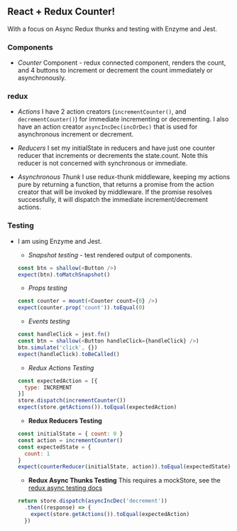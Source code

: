 ## React + Redux Counter!  

With a focus on Async Redux thunks and testing with Enzyme and Jest.

### Components
- *Counter* Component - redux connected component, renders the count, and 4 buttons to increment or decrement the count immediately or asynchronously.

### redux
- *Actions*
  I have 2 action creators (`incrementCounter()`, and `decrementCounter()`) for immediate incrementing or decrementing.  I also have an action creator `asyncIncDec(incOrDec)` that is used for asynchronous increment or decrement.

- *Reducers*
  I set my initialState in reducers and have just one counter reducer that increments or decrements the state.count.  Note this reducer is not concerned with synchronous or immediate.

- *Asynchronous Thunk*
  I use redux-thunk middleware, keeping my actions pure by returning a function, that returns a promise from the action creator that will be invoked by middleware.  If the promise resolves successfully, it will dispatch the immediate increment/decrement actions.

### Testing
- I am using Enzyme and Jest.
  - *Snapshot testing* - test rendered output of components.
  ```javascript
  const btn = shallow(<Button />)
  expect(btn).toMatchSnapshot()
  ```

  - *Props testing*
  ```javascript
  const counter = mount(<Counter count={0} />)
  expect(counter.prop('count')).toEqual(0)
  ```

  - *Events testing*
  ```javascript
  const handleClick = jest.fn()
  const btn = shallow(<Button handleClick={handleClick} />)
  btn.simulate('click', {})
  expect(handleClick).toBeCalled()
  ```

  - *Redux Actions Testing*
  ```javascript
  const expectedAction = [{
    type: INCREMENT
  }]
  store.dispatch(incrementCounter())
  expect(store.getActions()).toEqual(expectedAction)
  ```

  - **Redux Reducers Testing**
  ```javascript
  const initialState = { count: 0 }
  const action = incrementCounter()
  const expectedState = {
    count: 1
  }
  expect(counterReducer(initialState, action)).toEqual(expectedState)
  ```

  - **Redux Async Thunks Testing**
    This requires a mockStore, see the [redux async testing docs](https://redux.js.org/recipes/writingtests#async-action-creators)
  ```javascript
  return store.dispatch(asyncIncDec('decrement'))
    .then((response) => {
      expect(store.getActions()).toEqual(expectedAction)
    })

  ```
